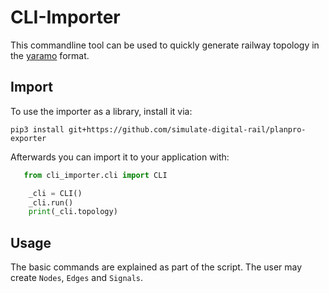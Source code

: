 # CLI-Importer
This commandline tool can be used to quickly generate railway topology in the [yaramo](https://github.com/simulate-digital-rail/yaramo) format.

## Import

To use the importer as a library, install it via:

`pip3 install git+https://github.com/simulate-digital-rail/planpro-exporter`

Afterwards you can import it to your application with:
```python
   from cli_importer.cli import CLI

    _cli = CLI()
    _cli.run()
    print(_cli.topology)
```

## Usage
The basic commands are explained as part of the script. The user may create `Nodes`, `Edges` and `Signals`.
